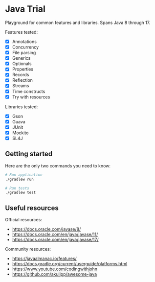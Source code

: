 # Java Trial

Playground for common features and libraries. Spans Java 8 through 17.

Features tested:

- [x] Annotations
- [x] Concurrency
- [x] File parsing
- [x] Generics
- [x] Optionals
- [x] Properties
- [x] Records
- [x] Reflection
- [x] Streams
- [x] Time constructs
- [x] Try with resources

Libraries tested:

- [x] Gson
- [x] Guava
- [x] JUnit
- [x] Mockito
- [x] SL4J

## Getting started

Here are the only two commands you need to know:

```bash
# Run application
./gradlew run

# Run tests
./gradlew test
```

## Useful resources

Official resources:

- <https://docs.oracle.com/javase/8/>
- <https://docs.oracle.com/en/java/javase/11/>
- <https://docs.oracle.com/en/java/javase/17/>

Community resources:

- <https://javaalmanac.io/features/>
- <https://docs.gradle.org/current/userguide/platforms.html>
- <https://www.youtube.com/codingwithjohn>
- <https://github.com/akullpp/awesome-java>
